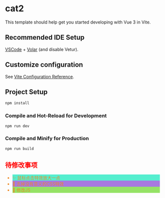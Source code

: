 # cat2

This template should help get you started developing with Vue 3 in Vite.

## Recommended IDE Setup

[VSCode](https://code.visualstudio.com/) + [Volar](https://marketplace.visualstudio.com/items?itemName=Vue.volar) (and disable Vetur).

## Customize configuration

See [Vite Configuration Reference](https://vite.dev/config/).

## Project Setup

```sh
npm install
```

### Compile and Hot-Reload for Development

```sh
npm run dev
```

### Compile and Minify for Production

```sh
npm run build
```


## <span style="color:red">待修改事项</span>
<div>
<ul>
    <li style="color:rgb(236, 137, 39); background-color: rgb(85, 238, 207)">✨ 鼠标点击特效放大一点</li>
    <li style="color:rgb(236, 137, 39);  background-color: rgb(167, 121, 223)">🧹 去掉没有意义的CSS特效</li>
    <li style="color:rgb(236, 137, 39); background-color: rgb(149, 226, 101)">🔧 修改JS
</li>
</ul>
</div>
<style>
    li {
        transition: all 0.3s ease;
    }
    li:hover {
        font-size: 15px;
        font-weight: bold;
    }
</style>